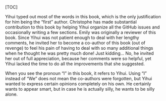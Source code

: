 [TOC]

Yihui typed out most of the words in this book, which is the only justification for him being the “first” author. Christophe has made substantial contribution to this book by helping Yihui organize all the GitHub issues and occasionally writing a few sections. Emily was originally a reviewer of this book. Since Yihui was not patient enough to deal with her lengthy comments, he invited her to become a co-author of this book (out of revenge) to feel his pain of having to deal with so many additional things when he thought he was pretty much done! Just kidding… No, he invited her out of full appreciation, because her comments were so helpful, yet Yihui lacked the time to do all the improvements that she suggested.

When you see the pronoun “I” in this book, it refers to Yihui. Using “I” instead of “We” does not mean the co-authors were forgotten, but Yihui wanted to express certain opinions completely on his own. He certainly wants to appear smart, but in case he is actually silly, he wants to be silly alone.
